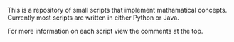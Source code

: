 This is a repository of small scripts that implement mathamatical concepts. Currently most scripts are written in either Python or Java. 


For more information on each script view the comments at the top. 
